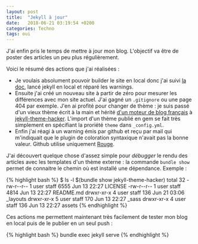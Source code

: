 ```yaml
---
layout: post
title:  "Jekyll à jour"
date:   2018-06-21 03:19:54 +0200
categories: Techno
tags: oui
---
```

J'ai enfin pris le temps de mettre à jour mon blog. L'objectif va être de poster des articles un peu plus régulièrement.

Voici le résumé des actions que j'ai réalisées :

 -  Je voulais absolument pouvoir builder le site en local donc j'ai suivi [la doc][github-doc], lancé jekyll en local
    et réparé les warnings.
 -  Ensuite j'ai créé un nouveau site à partir de zéro pour mesurer les différences avec mon site actuel. J'ai gagné un
    `.gitignore` ou une page 404 par exemple. J'en ai profité pour changer de thème : je suis passé d'un vieux thème
    écrit à la main et hérité [d'un moteur de blog français][dotclear] à [jekyll-theme-hacker]. L'import d'un thème
    publié en gem se fait très simplement en spécifiant la proriété `theme` dans `_config.yml`.
 -  Enfin j'ai réagi à un warning émis par github et reçu par mail qui m'indiquait que le plugin de coloration
    syntaxique n'avait pas la bonne valeur. Github utilise uniquement [Rouge][pourquoi-rouge].

J'ai découvert quelque chose d'assez simple pour _débugger_ le rendu des articles avec les templates d'un thème
externe : la commande `bundle show` permet de connaitre le chemin où est installé une dépendance. Exemple : 

{% highlight bash %}
$ ls -l $(bundle show jekyll-theme-hacker)
total 32
-rw-r--r--  1 user  staff  6555 Jun 13 22:27 LICENSE
-rw-r--r--  1 user  staff  4814 Jun 13 22:27 README.md
drwxr-xr-x  4 user  staff   136 Jun 21 03:06 _layouts
drwxr-xr-x  5 user  staff   170 Jun 13 22:27 _sass
drwxr-xr-x  4 user  staff   136 Jun 13 22:27 assets
{% endhighlight %}

Ces actions me permettent maintenant très facilement de tester mon blog en local puis de le publier en un seul push :

{% highlight bash %}
bundle exec jekyll serve
{% endhighlight %}

[github-doc]: https://help.github.com/articles/setting-up-your-github-pages-site-locally-with-jekyll
[dotclear]: https://dotclear.org
[jekyll-theme-hacker]: https://github.com/pages-themes/hacker
[pourquoi-rouge]: https://help.github.com/articles/page-build-failed-config-file-error/#fixing-highlighting-errors 
